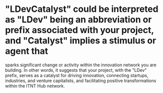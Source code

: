 # "LDevCatalyst" could be interpreted as "LDev" being an abbreviation or prefix associated with your project, and "Catalyst" implies a stimulus or agent that 
sparks significant change or activity within the innovation network you are building. In other words, it suggests that your project, with the "LDev" prefix, 
serves as a catalyst for driving innovation, connecting startups, industries, and venture capitalists, and facilitating positive transformations within the ITNT 
Hub network.

#
